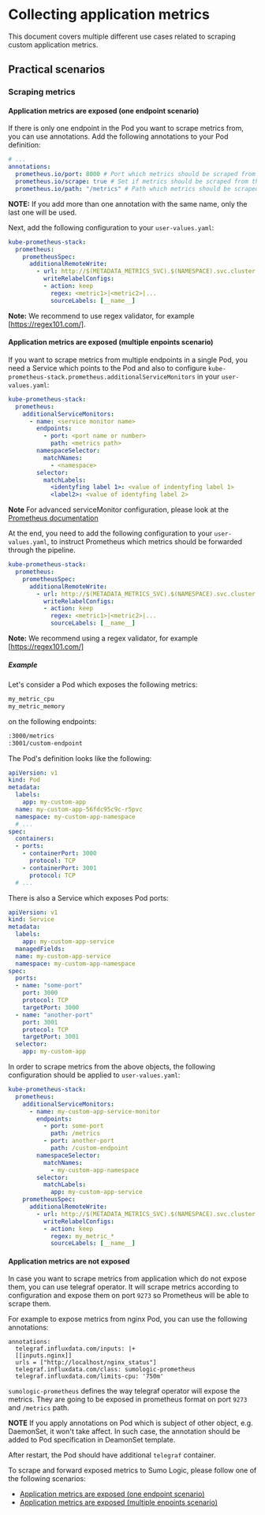 # Collecting application metrics

This document covers multiple different use cases related to scraping custom application metrics.

## Practical scenarios

### Scraping metrics

#### Application metrics are exposed (one endpoint scenario)

If there is only one endpoint in the Pod you want to scrape metrics from, you can use annotations.
Add the following annotations to your Pod definition:

```yaml
# ...
annotations:
  prometheus.io/port: 8000 # Port which metrics should be scraped from
  prometheus.io/scrape: true # Set if metrics should be scraped from this Pod
  prometheus.io/path: "/metrics" # Path which metrics should be scraped from
```

**NOTE:** If you add more than one annotation with the same name, only the last one will be used.

Next, add the following configuration to your `user-values.yaml`:

```yaml
kube-prometheus-stack:
  prometheus:
    prometheusSpec:
      additionalRemoteWrite:
        - url: http://$(METADATA_METRICS_SVC).$(NAMESPACE).svc.cluster.local.:9888/prometheus.metrics.<custom endpoint name>
          writeRelabelConfigs:
          - action: keep
            regex: <metric1>|<metric2>|...
            sourceLabels: [__name__]
```

**Note:** We recommend to use regex validator, for example [https://regex101.com/].

#### Application metrics are exposed (multiple enpoints scenario)

If you want to scrape metrics from multiple endpoints in a single Pod,
you need a Service which points to the Pod and also to configure `kube-prometheus-stack.prometheus.additionalServiceMonitors`
in your `user-values.yaml`:

```yaml
kube-prometheus-stack:
  prometheus:
    additionalServiceMonitors:
      - name: <service monitor name>
        endpoints:
          - port: <port name or number>
            path: <metrics path>
        namespaceSelector:
          matchNames:
            - <namespace>
        selector:
          matchLabels:
            <identyfing label 1>: <value of indentyfing label 1>
            <label2>: <value of identyfing label 2>
```

**Note** For advanced serviceMonitor configuration, please look at the [Prometheus documentation][prometheus_service_monitors]

At the end, you need to add the following configuration to your `user-values.yaml`,
to instruct Prometheus which metrics should be forwarded through the pipeline.

```yaml
kube-prometheus-stack:
  prometheus:
    prometheusSpec:
      additionalRemoteWrite:
        - url: http://$(METADATA_METRICS_SVC).$(NAMESPACE).svc.cluster.local.:9888/prometheus.metrics.<custom endpoint name>
          writeRelabelConfigs:
          - action: keep
            regex: <metric1>|<metric2>|...
            sourceLabels: [__name__]
```

**Note:** We recommend using a regex validator, for example [https://regex101.com/]

[prometheus_service_monitors]: https://github.com/prometheus-operator/prometheus-operator/blob/main/Documentation/api.md#monitoring.coreos.com/v1.ServiceMonitor
[https://regex101.com/]: https://regex101.com/

##### Example

Let's consider a Pod which exposes the following metrics:

```txt
my_metric_cpu
my_metric_memory
```

on the following endpoints:

```txt
:3000/metrics
:3001/custom-endpoint
```

The Pod's definition looks like the following:

```yaml
apiVersion: v1
kind: Pod
metadata:
  labels:
    app: my-custom-app
  name: my-custom-app-56fdc95c9c-r5pvc
  namespace: my-custom-app-namespace
  # ...
spec:
  containers:
  - ports:
    - containerPort: 3000
      protocol: TCP
    - containerPort: 3001
      protocol: TCP
  # ...
```

There is also a Service which exposes Pod ports:

```yaml
apiVersion: v1
kind: Service
metadata:
  labels:
    app: my-custom-app-service
  managedFields:
  name: my-custom-app-service
  namespace: my-custom-app-namespace
spec:
  ports:
  - name: "some-port"
    port: 3000
    protocol: TCP
    targetPort: 3000
  - name: "another-port"
    port: 3001
    protocol: TCP
    targetPort: 3001
  selector:
    app: my-custom-app
```

In order to scrape metrics from the above objects, the following configuration should be applied to `user-values.yaml`:

```yaml
kube-prometheus-stack:
  prometheus:
    additionalServiceMonitors:
      - name: my-custom-app-service-monitor
        endpoints:
          - port: some-port
            path: /metrics
          - port: another-port
            path: /custom-endpoint
        namespaceSelector:
          matchNames:
            - my-custom-app-namespace
        selector:
          matchLabels:
            app: my-custom-app-service
    prometheusSpec:
      additionalRemoteWrite:
        - url: http://$(METADATA_METRICS_SVC).$(NAMESPACE).svc.cluster.local.:9888/prometheus.metrics.my_custom_metrics
          writeRelabelConfigs:
          - action: keep
            regex: my_metric_*
            sourceLabels: [__name__]
```

#### Application metrics are not exposed

In case you want to scrape metrics from application which do not expose them, you can use telegraf operator.
It will scrape metrics according to configuration and expose them on port `9273` so Prometheus will be able to scrape them.

For example to expose metrics from nginx Pod, you can use the following annotations:

```
annotations:
  telegraf.influxdata.com/inputs: |+
  [[inputs.nginx]]
  urls = ["http://localhost/nginx_status"]
  telegraf.influxdata.com/class: sumologic-prometheus
  telegraf.influxdata.com/limits-cpu: '750m'
```

`sumologic-prometheus` defines the way telegraf operator will expose the metrics.
They are going to be exposed in prometheus format on port `9273` and `/metrics` path.

**NOTE** If you apply annotations on Pod which is subject of other object, e.g. DaemonSet, it won't take affect.
In such case, the annotation should be added to Pod specification in DeamonSet template.

After restart, the Pod should have additional `telegraf` container.

To scrape and forward exposed metrics to Sumo Logic, please follow one of the following scenarios:

- [Application metrics are exposed (one endpoint scenario)](#application-metrics-are-exposed-one-endpoint-scenario)
- [Application metrics are exposed (multiple enpoints scenario)](#application-metrics-are-exposed-multiple-enpoints-scenario)
